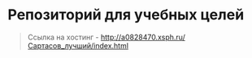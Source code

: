 # Репозиторий для учебных целей

> Ссылка на хостинг - http://a0828470.xsph.ru/Сартасов_лучший/index.html

